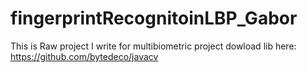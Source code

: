 # fingerprintRecognitoinLBP_Gabor
This is Raw project I write for multibiometric project
dowload lib here: https://github.com/bytedeco/javacv

